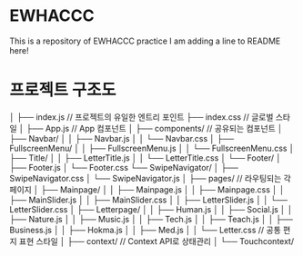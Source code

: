 # EWHACCC
This is a repository of EWHACCC practice
I am adding a line to README here!



# 프로젝트 구조도
│
├── index.js          // 프로젝트의 유일한 엔트리 포인트
├── index.css         // 글로벌 스타일
│
├── App.js            // App 컴포넌트
│
├── components/       // 공유되는 컴포넌트
│   ├── Navbar/
│   │   ├── Navbar.js
│   │   └── Navbar.css
│   ├── FullscreenMenu/
│   │   ├── FullscreenMenu.js
│   │   └── FullscreenMenu.css
│   ├── Title/
│   │   ├── LetterTitle.js
│   │   └── LetterTitle.css
│   └── Footer/
│       ├── Footer.js
│       └── Footer.css
└── SwipeNavigator/
│       ├──  SwipeNavigator.css
│       └── SwipeNavigator.js
│
├── pages/            // 라우팅되는 각 페이지
│   ├── Mainpage/
│   │   ├── Mainpage.js
│   │   ├── Mainpage.css
│   │   ├── MainSlider.js
│   │   ├── MainSlider.css
│   │   ├── LetterSlider.js
│   │   └── LetterSlider.css
│   ├── Letterpage/
│   │   ├── Human.js
│   │   ├── Social.js
│   │   ├── Nature.js
│   │   ├── Music.js
│   │   ├── Tech.js
│   │   ├── Teach.js
│   │   ├── Business.js
│   │   ├── Hokma.js
│   │   ├── Med.js
│   │   └── Letter.css 		// 공통 편지 표현 스타일
│
├── context/            // Context API로 상태관리
│  └── Touchcontext/
